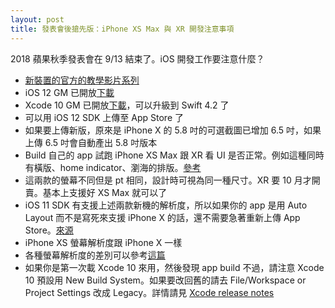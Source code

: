 ```yaml
---
layout: post
title: 發表會後搶先版：iPhone XS Max 與 XR 開發注意事項
---
```

2018 蘋果秋季發表會在 9/13 結束了。iOS 開發工作要注意什麼？

- [新裝置的官方的教學影片系列](https://developer.apple.com/news/?id=09132018a&1536874161)
- iOS 12 GM 已開放[下載](https://developer.apple.com/download/)
- Xcode 10 GM 已開放[下載](https://developer.apple.com/download/)，可以升級到 Swift 4.2 了
- 可以用 iOS 12 SDK 上傳至 App Store 了
- 如果要上傳新版，原來是 iPhone X 的 5.8 吋的可選截圖已增加 6.5 吋，如果上傳 6.5 吋會自動產出 5.8 吋版本
- Build 自己的 app 試跑 iPhone XS Max 跟 XR 看 UI 是否正常。例如這種同時有橫版、home indicator、瀏海的排版。[參考](https://twitter.com/arekholko/status/1040148459595153408)
- 這兩款的螢幕不同但是 pt 相同，設計時可視為同一種尺寸。XR 要 10 月才開賣。基本上支援好 XS Max 就可以了
- iOS 11 SDK 有支援上述兩款新機的解析度，所以如果你的 app 是用 Auto Layout 而不是寫死來支援 iPhone X 的話，還不需要急著重新上傳 App Store。[來源](https://twitter.com/stroughtonsmith/status/1039991196800741377)
- iPhone XS 螢幕解析度跟 iPhone X 一樣
- 各種螢幕解析度的差別可以參考[這篇](https://www.facebook.com/612130717/posts/10155658570275718/)
- 如果你是第一次載 Xcode 10 來用，然後發現 app build 不過，請注意 Xcode 10 預設用 New Build System。如果要改回舊的請去 File/Workspace or Project Settings 改成 Legacy。詳情請見 [Xcode release notes](https://download.developer.apple.com/Developer_Tools/Xcode_10_GM_seed/Release_Notes_for_Xcode_10_GM_seed.pdf)